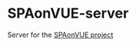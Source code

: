 # SPAonVUE-server

Server for the [SPAonVUE project](https://github.com/Broman3113/SPAonVUE/blob/master/README.md)
